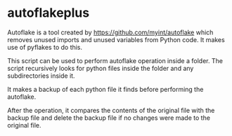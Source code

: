 # autoflakeplus

Autoflake is a tool created by https://github.com/myint/autoflake which removes unused imports and unused variables from Python code. It makes use of pyflakes to do this.

This script can be used to perform autoflake operation inside a folder. The script recursively looks for python files inside the folder and any subdirectories inside it. 

It makes a backup of each python file it finds before performing the autoflake. 

After the operation, it compares the contents of the original file with the backup file and delete the backup file if no changes were made to the original file.


